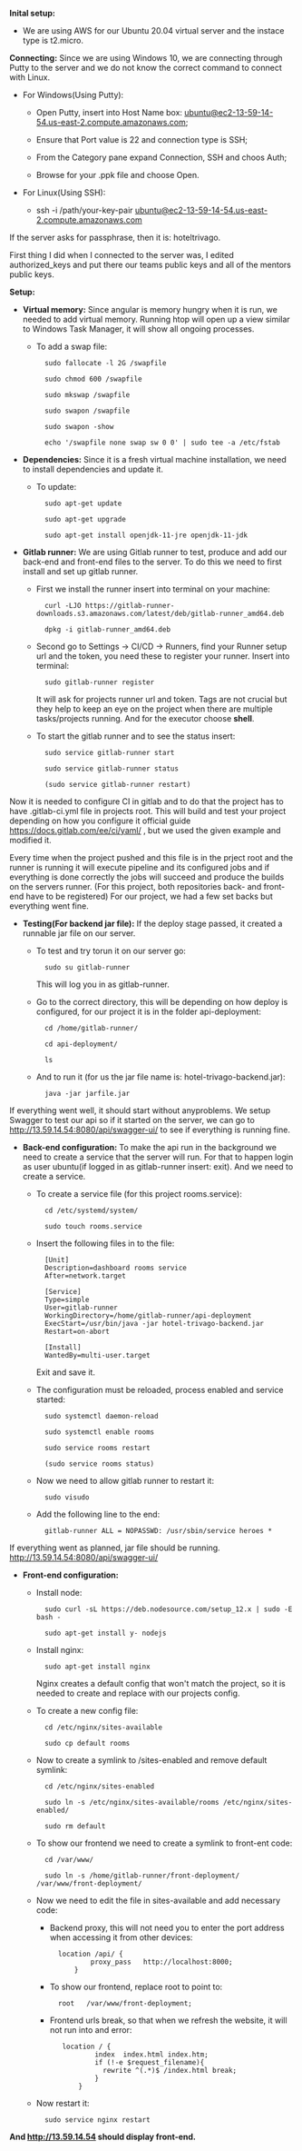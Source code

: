 **Inital setup:**
-    We are using AWS for our Ubuntu 20.04 virtual server and the instace type is t2.micro.

**Connecting:**
        Since we are using Windows 10, we are connecting through Putty to the server and we do not know the
        correct command to connect with Linux.
    
- For Windows(Using Putty):
        
    - Open Putty, insert into Host Name box: ubuntu@ec2-13-59-14-54.us-east-2.compute.amazonaws.com;

    - Ensure that Port value is 22 and connection type is SSH;

    - From the Category pane expand Connection, SSH and choos Auth;

    - Browse for your .ppk file and choose Open.

- For Linux(Using SSH):
    - ssh -i /path/your-key-pair ubuntu@ec2-13-59-14-54.us-east-2.compute.amazonaws.com

If the server asks for passphrase, then it is: hoteltrivago.

First thing I did when I connected to the server was, I edited authorized_keys and put there
our teams public keys and all of the mentors public keys.

**Setup:**
    
- **Virtual memory:**
        Since angular is memory hungry when it is run, we needed to add virtual memory.
        Running htop will open up a view similar to Windows Task Manager, it will show all ongoing
        processes.
        
    - To add a swap file:

            sudo fallocate -l 2G /swapfile

            sudo chmod 600 /swapfile

            sudo mkswap /swapfile

            sudo swapon /swapfile

            sudo swapon -show

            echo '/swapfile none swap sw 0 0' | sudo tee -a /etc/fstab


- **Dependencies:**
        Since it is a fresh virtual machine installation, we need to install dependencies and update it.
        
    - To update:

            sudo apt-get update

            sudo apt-get upgrade

            sudo apt-get install openjdk-11-jre openjdk-11-jdk


- **Gitlab runner:**
        We are using Gitlab runner to test, produce and add our back-end and front-end files to the
        server. To do this we need to first install and set up gitlab runner.
    
    - First we install the runner insert into terminal on your machine:

            curl -LJO https://gitlab-runner-downloads.s3.amazonaws.com/latest/deb/gitlab-runner_amd64.deb

            dpkg -i gitlab-runner_amd64.deb

    - Second go to Settings -> CI/CD -> Runners, find your Runner setup url and the token,
        you need these to register your runner. Insert into terminal:

            sudo gitlab-runner register

        It will ask for projects runner url and token. Tags are not crucial but they help to keep
        an eye on the project when there are multiple tasks/projects running. And for the executor
        choose **shell**.

    - To start the gitlab runner and to see the status insert:

            sudo service gitlab-runner start

            sudo service gitlab-runner status

            (sudo service gitlab-runner restart)

Now it is needed to configure CI in gitlab and to do that the project has to have
.gitlab-ci.yml file in projects root. This will build and test your project depending on how
you configure it official guide https://docs.gitlab.com/ee/ci/yaml/ , but we used the given
example and modified it.

Every time when the project pushed and this file is in the prject root and the runner is running
it will execute pipeline and its configured jobs and if everything is done correctly the jobs will
succeed and produce the builds on the servers runner. (For this project, both repositories
back- and front-end have to be registered)
For our project, we had a few set backs but everything went fine.


- **Testing(For backend jar file):**
        If the deploy stage passed, it created a runnable jar file on our server. 
    - To test and try torun it on our server go:

            sudo su gitlab-runner

        This will log you in as gitlab-runner.

    - Go to the correct directory, this will be depending on how deploy is configured, for our project
        it is in the folder api-deployment:

            cd /home/gitlab-runner/

            cd api-deployment/

            ls

    - And to run it (for us the jar file name is: hotel-trivago-backend.jar):

            java -jar jarfile.jar

If everything went well, it should start without anyproblems. We setup Swagger to test our api
so if it started on the server, we can go to http://13.59.14.54:8080/api/swagger-ui/ to see if
everything is running fine.


- **Back-end configuration:**
        To make the api run in the background we need to create a service that the server will run.
        For that to happen login as user ubuntu(if logged in as gitlab-runner insert: exit). And we
        need to create a service. 
    - To create a service file (for this project rooms.service):

            cd /etc/systemd/system/

            sudo touch rooms.service

    - Insert the following files in to the file:

            [Unit]
            Description=dashboard rooms service
            After=network.target

            [Service]
            Type=simple
            User=gitlab-runner
            WorkingDirectory=/home/gitlab-runner/api-deployment
            ExecStart=/usr/bin/java -jar hotel-trivago-backend.jar
            Restart=on-abort

            [Install]
            WantedBy=multi-user.target

        Exit and save it. 
    - The configuration must be reloaded, process enabled and service started:

            sudo systemctl daemon-reload

            sudo systemctl enable rooms

            sudo service rooms restart

            (sudo service rooms status)

    - Now we need to allow gitlab runner to restart it:

            sudo visudo
            
    - Add the following line to the end:

            gitlab-runner ALL = NOPASSWD: /usr/sbin/service heroes *

If everything went as planned, jar file should be running. http://13.59.14.54:8080/api/swagger-ui/


- **Front-end configuration:**
   
    - Install node:

            sudo curl -sL https://deb.nodesource.com/setup_12.x | sudo -E bash -

            sudo apt-get install y- nodejs

    - Install nginx:

            sudo apt-get install nginx

        Nginx creates a default config that won't match the project, so it is needed to create and replace
        with our projects config. 

    - To create a new config file:

            cd /etc/nginx/sites-available

            sudo cp default rooms

    - Now to create a symlink to /sites-enabled and remove default symlink:

            cd /etc/nginx/sites-enabled

            sudo ln -s /etc/nginx/sites-available/rooms /etc/nginx/sites-enabled/

            sudo rm default

    - To show our frontend we need to create a symlink to front-ent code:

            cd /var/www/

            sudo ln -s /home/gitlab-runner/front-deployment/ /var/www/front-deployment/

    - Now we need to edit the file in sites-available and add necessary code:
        - Backend proxy, this will not need you to enter the port address when accessing it from other
            devices:

                location /api/ {
                        proxy_pass   http://localhost:8000;
                    }

        - To show our frontend, replace root to point to:

                root   /var/www/front-deployment;

        - Frontend urls break, so that when we refresh the website, it will not run into and error:

                 location / {
                         index  index.html index.htm;
                         if (!-e $request_filename){
                           rewrite ^(.*)$ /index.html break;
                         }
                     }
                     
    - Now restart it:

            sudo service nginx restart

**And http://13.59.14.54 should display front-end.**

